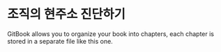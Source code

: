 # 조직의 현주소 진단하기

GitBook allows you to organize your book into chapters, each chapter is stored in a separate file like this one.
